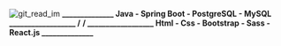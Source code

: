 ![git_read_im](https://user-images.githubusercontent.com/72611040/221982945-aa18a6cc-2c40-48a0-be9c-30b4b60c20f1.jpg)
<b  >______________ Java - Spring Boot - PostgreSQL - MySQL __________________ /</b> <b>/ __________________ Html - Css - Bootstrap - Sass - React.js ______________</b>

  
